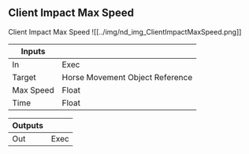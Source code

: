 ## Client Impact Max Speed
Client Impact Max Speed
![[../img/nd_img_ClientImpactMaxSpeed.png]]

|Inputs||
|--|--|
| In | Exec |
| Target | Horse Movement Object Reference |
| Max Speed | Float |
| Time | Float |

|Outputs||
|--|--|
| Out | Exec |

